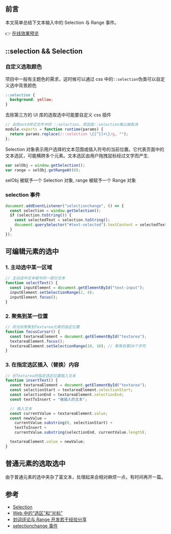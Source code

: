 ## 前言

本文简单总结下文本输入中的 Selection 与 Range 事件。

👉 [在线效果预览](https://chenxiaoyao6228.github.io/html-preview/?https://github.com/chenxiaoyao6228/fe-notes/blob/main/文本输入/_demo/selection/input-textarea-selection.html)

## ::selection && Selection

### 自定义选取颜色

项目中一般有主题色的需求，这时候可以通过 css 中的`::selection`伪类可以自定义选中背景颜色

```css
::selection {
  background: yellow;
}
```

去除第三方的 UI 库的选取选中可能要自定义 css 插件

```js
// 去除antd样式文件中的 ::selection，原因是::selection难以被取消
module.exports = function runtime(params) {
  return params.replace(/::selection \{[^}]+\}/g, "");
};
```

Selection 对象表示用户选择的文本范围或插入符号的当前位置。它代表页面中的文本选区，可能横跨多个元素。文本选区由用户拖拽鼠标经过文字而产生.

```js
var selObj = window.getSelection();
var range = selObj.getRangeAt(0);
```

selObj 被赋予一个 Selection 对象, range 被赋予一个 Range 对象

### selection 事件

```js
document.addEventListener("selectionchange", () => {
  const selection = window.getSelection();
  if (selection.toString()) {
    const selectedText = selection.toString();
    document.querySelector("#text-selected").textContent = selectedText;
  }
});
```

## 可编辑元素的选中

### 1. 主动选中某一区域

```js
// 主动选中文本框中的一部分文本
function selectText() {
  const inputElement = document.getElementById("text-input");
  inputElement.setSelectionRange(2, 4);
  inputElement.focus();
}
```

### 2. 聚焦到某一位置

```js
// 将光标聚焦到Textarea元素的指定位置
function focusCursor() {
  const textareaElement = document.getElementById("textarea");
  textareaElement.focus();
  textareaElement.setSelectionRange(10, 10); // 聚焦到第10个字符
}
```

### 3. 在指定选区插入（替换）内容

```js
// 在Textarea的指定选区位置插入文本
function insertText() {
  const textareaElement = document.getElementById("textarea");
  const selectionStart = textareaElement.selectionStart;
  const selectionEnd = textareaElement.selectionEnd;
  const textToInsert = "被插入的文本";

  // 插入文本
  const currentValue = textareaElement.value;
  const newValue =
    currentValue.substring(0, selectionStart) +
    textToInsert +
    currentValue.substring(selectionEnd, currentValue.length);

  textareaElement.value = newValue;
}
```

## 普通元素的选取选中

由于普通元素的选中夹杂了富文本，处理起来会相对麻烦一点，有时间再开一篇。

## 参考

- [Selection ](https://developer.mozilla.org/zh-CN/docs/Web/API/Selection)
- [Web 中的“选区”和“光标”](https://segmentfault.com/a/1190000041457245)
- [划词评论与 Range 开发若干经验分享](https://www.zhangxinxu.com/wordpress/2022/09/js-selection-range/)
- [selectionchange 事件](https://developer.mozilla.org/zh-CN/docs/Web/API/Document/selectionchange_event)
